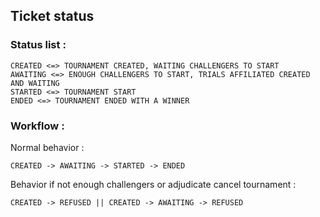 ## Ticket status
### Status list :
```
CREATED <=> TOURNAMENT CREATED, WAITING CHALLENGERS TO START
AWAITING <=> ENOUGH CHALLENGERS TO START, TRIALS AFFILIATED CREATED AND WAITING
STARTED <=> TOURNAMENT START
ENDED <=> TOURNAMENT ENDED WITH A WINNER
```
### Workflow :
Normal behavior :
```
CREATED -> AWAITING -> STARTED -> ENDED
```
Behavior if not enough challengers or adjudicate cancel tournament :
```
CREATED -> REFUSED || CREATED -> AWAITING -> REFUSED
```